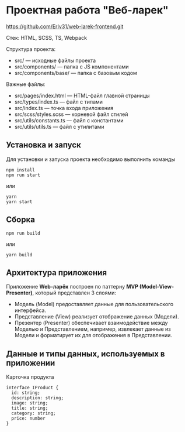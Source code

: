 # Проектная работа "Веб-ларек"
https://github.com/ErIv31/web-larek-frontend.git

Стек: HTML, SCSS, TS, Webpack

Структура проекта:
- src/ — исходные файлы проекта
- src/components/ — папка с JS компонентами
- src/components/base/ — папка с базовым кодом

Важные файлы:
- src/pages/index.html — HTML-файл главной страницы
- src/types/index.ts — файл с типами
- src/index.ts — точка входа приложения
- src/scss/styles.scss — корневой файл стилей
- src/utils/constants.ts — файл с константами
- src/utils/utils.ts — файл с утилитами

## Установка и запуск
Для установки и запуска проекта необходимо выполнить команды

```
npm install
npm run start
```

или

```
yarn
yarn start
```
## Сборка

```
npm run build
```

или

```
yarn build
```

## Архитектура приложения

Приложение **Web-ларёк** построен по паттерну **MVP (Model-View-Presenter)**, который представлен 3 слоями:
- Модель (Model) предоставляет данные для пользовательского интерфейса.
- Представление (View) реализует отображение данных (Модели).
- Презентер (Presenter) обеспечивает взаимодействие между Моделью и Представлением, например, извлекает данные из Модели и форматирует их для отображения в Представлении.   

## Данные и типы данных, используемых в приложении

Карточка продукта

```
interface IProduct {
  id: string;
  description: string;
  image: string;
  title: string;
  category: string;
  price: number
}
```

